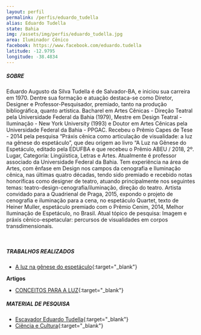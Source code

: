 ```yaml
---
layout: perfil
permalink: /perfis/eduardo_tudella
alias: Eduardo Tudella
state: Bahia
img: /assets/img/perfis/eduardo_tudella.jpg
area: Iluminador Cênico
facebook: https://www.facebook.com/eduardo.tudella
latitude: -12.9795
longitude: -38.4834
---
```


##### **SOBRE**

Eduardo Augusto da Silva Tudella é de Salvador-BA, e iniciou sua carreira em 1970. Dentre sua formação e atuação destaca-se como Diretor, Designer e Professor-Pesquisador, premiado, tanto na produção bibliográfica, quanto artística. Bacharel em Artes Cênicas - Direção Teatral pela Universidade Federal da Bahia (1979), Mestre em Design Teatral - Iluminação - New York University (1993) e Doutor em Artes Cênicas pela Universidade Federal da Bahia - PPGAC. Recebeu o Prêmio Capes de Tese - 2014 pela pesquisa “Práxis cênica como articulação de visualidade: a luz na gênese do espetáculo”, que deu origem ao livro “A Luz na Gênese do Espetáculo, editado pela EDUFBA e que recebeu o Prêmio ABEU / 2018, 2º. Lugar, Categoría: Lingüística, Letras e Artes. Atualmente é professor associado da Universidade Federal da Bahia. Tem experiência na área de Artes, com ênfase em Design nos campos da cenografia e Iluminação cênica, nas últimas quatro décadas, tendo sido premiado e recebido notas honoríficas como designer de teatro, atuando principalmente nos seguintes temas: teatro-design-cenografia/iluminação, direção do teatro. Artista convidado para a Quadrienal de Praga, 2015, expondo o projeto de cenografia e iluminação para a cena, no espetáculo Quartet, texto de Heiner Muller, espetáculo premiado com o Prêmio Cenim, 2014, Melhor Iluminação de Espetáculo, no Brasil. Atual tópico de pesquisa: Imagem e práxis cênico-espetacular: percursos de visualidades em corpos transdimensionais.

<br>

##### **TRABALHOS REALIZADOS**

- [A luz na gênese do espetáculo](http://www.edufba.ufba.br/2017/10/a-luz-na-genese-do-espetaculo/){:target="_blank"}

**Artigos**

- [CONCEITOS PARA A LUZ](https://www.academia.edu/3886472/CONCEITOS_PARA_A_LUZ_por_Eduardo_Tudella%3Fauto%3Ddownload&ved=2ahUKEwjk0c3CpMTrAhVkH7kGHZlTAhYQFjAGegQIAxAB&usg=AOvVaw1geFlvjnqrg6Z4_CMXW0wt&cshid=1598838319345){:target="_blank"}

##### **MATERIAL DE PESQUISA**

- [Escavador Eduardo Tudella](https://www.escavador.com/sobre/5203885/eduardo-augusto-da-silva-tudella){:target="_blank"}
- [Ciência e Cultura](http://www.cienciaecultura.ufba.br/agenciadenoticias/pesquisadores/eduardo-augusto-da-silva-tudella/){:target="_blank"}
